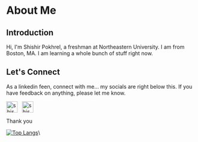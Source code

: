 # About Me

## Introduction
Hi, I'm Shishir Pokhrel, a freshman at Northeastern University. I am from Boston, MA. I am learning a whole bunch of stuff right now.

## Let's Connect
As a linkedin feen, connect with me... my socials are right below this. If you have feedback on anything, please let me know.

<p align="left">
  <a href="https://linkedin.com/in/shishir-pokhrel" target="blank"><img align="center" src="https://img.shields.io/badge/LinkedIn-0077B5?style=for-the-badge&logo=linkedin&logoColor=white" alt="shishirpokhrel" height="30" /></a>
  &nbsp
  <a href="https://shishirpokhrel.com" target="blank"><img align="center" src="https://img.shields.io/badge/website-23A0F2?style=for-the-badge&logo=safari&logoColor=white" alt="shishir" height="30" /></a>
</p>
Thank you <br/>

[![Top Langs](https://github-readme-stats.vercel.app/api/top-langs/?username=pokhrel-sh&layout=donut&theme=radical)](https://github.com/pokhrel-sh/github-readme-stats)\
